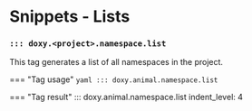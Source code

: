 # Snippets - Lists

### `::: doxy.<project>.namespace.list`
This tag generates a list of all namespaces in the project.

=== "Tag usage"
    ```yaml
    ::: doxy.animal.namespace.list
    ```

=== "Tag result"
::: doxy.animal.namespace.list
indent_level: 4